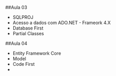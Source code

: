 ##Aula 03
- SQLPROJ
- Acesso a dados com ADO.NET - Frameork 4.X
- Database First
- Partial Classes

##Aula 04
- Entity Framework Core
- Model
- Code First
-


